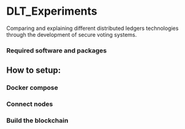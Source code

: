 # DLT_Experiments
Comparing and explaining different distributed ledgers technologies through the development of secure voting systems.


### Required software and packages


## How to setup:
### Docker compose

### Connect nodes

### Build the blockchain
